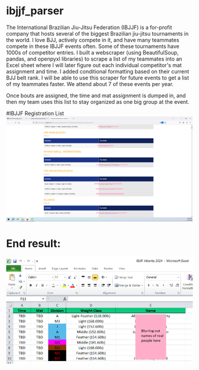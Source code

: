 # ibjjf_parser  
  
The International Brazilian Jiu-Jitsu Federation (IBJJF) is a for-profit company that hosts several of the biggest Brazilian jiu-jitsu tournaments in the world.  I love BJJ, actively compete in it, and have many teammates compete in these IBJJF events often. Some of these tournaments have 1000s of competitor entries. I built a webscraper (using BeautifulSoup, pandas, and openpyxl libraries) to scrape a list of my teammates into an Excel sheet where I will later figure out each individual competitor's mat assignment and time.  I added conditional formatting based on their current BJJ belt rank. I will be able to use this scraper for future events to get a list of my teammates faster. We attend about 7 of these events per year. 
  
Once bouts are assigned, the time and mat assignment is dumped in, and then my team uses this list to stay organized as one big group at the event.     

#IBJJF Registration List
![IBJJF Screenshot](https://github.com/david125tran/ibjjf_parser/blob/main/IBJJF%20Screenshot.png)  

# End result:
![Excel Screenshot](https://github.com/david125tran/ibjjf_parser/blob/main/Screenshot.png)  

